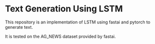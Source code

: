 # Text Generation Using LSTM 

This repository is an implementation of LSTM using fastai and pytorch to generate text.

It is tested on the AG_NEWS dataset provided by fastai.

